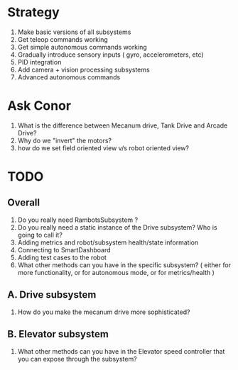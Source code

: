 # Strategy

1. Make basic versions of all subsystems 
2. Get teleop commands working
3. Get simple autonomous commands working
4. Gradually introduce sensory inputs ( gyro, accelerometers, etc)
5. PID integration
6. Add camera + vision processing subsystems
7. Advanced autonomous commands 

# Ask Conor

1. What is the difference between Mecanum drive, Tank Drive and Arcade Drive?
2. Why do we "invert" the motors?
3. how do we set field oriented view v/s robot oriented view?


# TODO

## Overall

1. Do you really need RambotsSubsystem ?
2. Do you really need a static instance of the Drive subsystem? Who is going to call it?
3. Adding metrics and robot/subsystem health/state information
4. Connecting to SmartDashboard
5. Adding test cases to the robot 
6. What other methods can you have in the specific subsystem? ( either for more functionality, or for autonomous mode, or for metrics/health )

## A. Drive subsystem

1. How do you make the mecanum drive more sophisticated?

## B. Elevator subsystem

1. What other methods can you have in the Elevator speed controller that you can expose through the subsystem?

